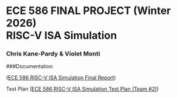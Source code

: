 # ECE 586 FINAL PROJECT (Winter 2026) <br /> RISC-V ISA Simulation 
### Chris Kane-Pardy & Violet Monti

###Documentation

([ECE 586 RISC-V ISA Simulation Final Report]())

Test Plan
([ECE 586 RISC-V ISA Simulation Test Plan (Team #2)](https://www.overleaf.com/read/pkxwrkrxyvph#52e191))
